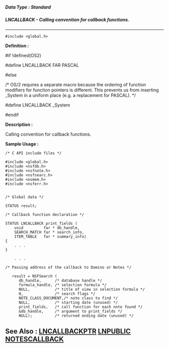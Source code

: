 ##### Data Type : Standard
##### LNCALLBACK - Calling convention for callback functions.
---
```
#include <global.h>
```

**Definition :**

#if !defined(OS2)

   #define LNCALLBACK FAR PASCAL

#else

   /* OS/2 requires a separate macro because the ordering of function
      modifiers for function pointers is different.  This prevents us
      from inserting _System in a uniform place (e.g. a replacement
      for PASCAL). */

   #define LNCALLBACK _System

#endif

**Description :**

Calling convention for callback functions.


**Sample Usage :**
```
/* C API include files */

#include <global.h>
#include <nsfdb.h>
#include <nsfnote.h>
#include <nsfsearc.h>
#include <osmem.h>
#include <nsferr.h>


/* Global data */

STATUS result;

/* Callback function declaration */

STATUS LNCALLBACK print_fields (
    void         far * db_handle,
    SEARCH_MATCH far * search_info,
    ITEM_TABLE   far * summary_info)
{
    . . .
}

    . . .

/* Passing address of the callback to Domino or Notes */

   result = NSFSearch (
      db_handle,      /* database handle */
      formula_handle, /* selection formula */
      NULL,           /* title of view in selection formula */
      0,              /* search flags */
      NOTE_CLASS_DOCUMENT,/* note class to find */
      NULL,           /* starting date (unused) */
      print_fields,   /* call function for each note found */
      &db_handle,     /* argument to print_fields */
      NULL);          /* returned ending date (unused) */
```

**See Also :**
[LNCALLBACKPTR](/domino-c-api-docs/reference/Data/LNCALLBACKPTR)
[LNPUBLIC](/domino-c-api-docs/reference/Symb/LNPUBLIC)
[NOTESCALLBACK](/domino-c-api-docs/reference/Data/NOTESCALLBACK)
---
